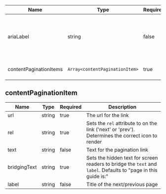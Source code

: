 | Name                   | Type                           | Required | Description                                                           |
| ---------------------- | ------------------------------ | -------- | --------------------------------------------------------------------- |
| ariaLabel              | string                         | false    | The label added to the `nav` element (defaults to "Guide pagination") |
| contentPaginationItems | `Array<contentPaginationItem>` | true     | Pagination items to render.                                           |

## contentPaginationItem

| Name         | Type   | Required | Description                                                                                                    |
| ------------ | ------ | -------- | -------------------------------------------------------------------------------------------------------------- |
| url          | string | true     | The url for the link                                                                                           |
| rel          | string | true     | Sets the `rel` attribute to on the link ('next' or 'prev'). Determines the correct icon to render              |
| text         | string | false    | Text for the pagination link                                                                                   |
| bridgingText | string | true     | Sets the hidden text for screen readers to bridge the `text` and `label`. Defaults to "page in this guide is:" |
| label        | string | false    | Title of the next/previous page                                                                                |
